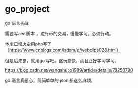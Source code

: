# go_project
go 语言实战

需要写aex 脚本 ，进行币的交易，慢慢学习。必须行动。

本来已经决定用php写了（https://www.cnblogs.com/isdom/p/webclips028.html）

但是后来想，就用go 写吧。这玩意快，而且正好学习学习。


https://blog.csdn.net/wangshubo1989/article/details/78250790


go 语言真恶心，简简单单的 json 都这么麻烦。
